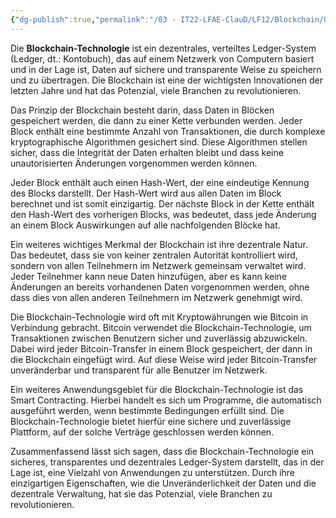 ```yaml
---
{"dg-publish":true,"permalink":"/03 - IT22-LFAE-ClauD/LF12/Blockchain/01 - Einführung Blockchain/","noteIcon":""}
---
```


Die **Blockchain-Technologie** ist ein dezentrales, verteiltes Ledger-System (Ledger, dt.: Kontobuch), das auf einem Netzwerk von Computern basiert und in der Lage ist, Daten auf sichere und transparente Weise zu speichern und zu übertragen. Die Blockchain ist eine der wichtigsten Innovationen der letzten Jahre und hat das Potenzial, viele Branchen zu revolutionieren.

Das Prinzip der Blockchain besteht darin, dass Daten in Blöcken gespeichert werden, die dann zu einer Kette verbunden werden. Jeder Block enthält eine bestimmte Anzahl von Transaktionen, die durch komplexe kryptographische Algorithmen gesichert sind. Diese Algorithmen stellen sicher, dass die Integrität der Daten erhalten bleibt und dass keine unautorisierten Änderungen vorgenommen werden können.

Jeder Block enthält auch einen Hash-Wert, der eine eindeutige Kennung des Blocks darstellt. Der Hash-Wert wird aus allen Daten im Block berechnet und ist somit einzigartig. Der nächste Block in der Kette enthält den Hash-Wert des vorherigen Blocks, was bedeutet, dass jede Änderung an einem Block Auswirkungen auf alle nachfolgenden Blöcke hat.

Ein weiteres wichtiges Merkmal der Blockchain ist ihre dezentrale Natur. Das bedeutet, dass sie von keiner zentralen Autorität kontrolliert wird, sondern von allen Teilnehmern im Netzwerk gemeinsam verwaltet wird. Jeder Teilnehmer kann neue Daten hinzufügen, aber es kann keine Änderungen an bereits vorhandenen Daten vorgenommen werden, ohne dass dies von allen anderen Teilnehmern im Netzwerk genehmigt wird.

Die Blockchain-Technologie wird oft mit Kryptowährungen wie Bitcoin in Verbindung gebracht. Bitcoin verwendet die Blockchain-Technologie, um Transaktionen zwischen Benutzern sicher und zuverlässig abzuwickeln. Dabei wird jeder Bitcoin-Transfer in einem Block gespeichert, der dann in die Blockchain eingefügt wird. Auf diese Weise wird jeder Bitcoin-Transfer unveränderbar und transparent für alle Benutzer im Netzwerk.

Ein weiteres Anwendungsgebiet für die Blockchain-Technologie ist das Smart Contracting. Hierbei handelt es sich um Programme, die automatisch ausgeführt werden, wenn bestimmte Bedingungen erfüllt sind. Die Blockchain-Technologie bietet hierfür eine sichere und zuverlässige Plattform, auf der solche Verträge geschlossen werden können.

Zusammenfassend lässt sich sagen, dass die Blockchain-Technologie ein sicheres, transparentes und dezentrales Ledger-System darstellt, das in der Lage ist, eine Vielzahl von Anwendungen zu unterstützen. Durch ihre einzigartigen Eigenschaften, wie die Unveränderlichkeit der Daten und die dezentrale Verwaltung, hat sie das Potenzial, viele Branchen zu revolutionieren.